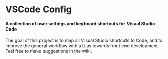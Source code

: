 # VSCode Config
#### A collection of user settings and keyboard shortcuts for Visual Studio Code

The goal of this project is to map all Visual Studio shortcuts to Code, and to improve the general workflow with a bias towards front end development. Feel free to make suggestions in the wiki.
